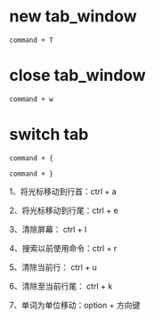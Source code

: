 # new tab_window
```
command + T
```

# close tab_window
```
command + w
```

# switch tab
```
command + {

command + }
```

1、将光标移动到行首：ctrl + a

2、将光标移动到行尾：ctrl + e

3、清除屏幕：                ctrl + l

4、搜索以前使用命令：ctrl + r

5、清除当前行：            ctrl + u

6、清除至当前行尾：    ctrl + k

7、单词为单位移动：option + 方向键

